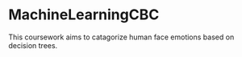 # MachineLearningCBC
This coursework aims to catagorize human face emotions based on decision trees.
